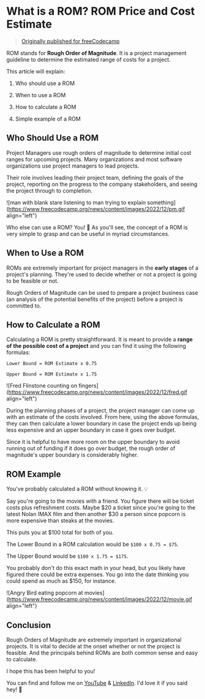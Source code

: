 # What is a ROM? ROM Price and Cost Estimate

> [Originally published for freeCodecamp](https://www.freecodecamp.org/news/what-is-a-rom-price-and-cost-estimate-2/)

ROM stands for **Rough Order of Magnitude**. It is a project management guideline to determine the estimated range of costs for a project.

This article will explain:

1. Who should use a ROM
    
2. When to use a ROM
    
3. How to calculate a ROM
    
4. Simple example of a ROM
    

## **Who Should Use a ROM**

Project Managers use rough orders of magnitude to determine initial cost ranges for upcoming projects. Many organizations and most software organizations use project managers to lead projects.

Their role involves leading their project team, defining the goals of the project, reporting on the progress to the company stakeholders, and seeing the project through to completion.

![man with blank stare listening to man trying to explain something](https://www.freecodecamp.org/news/content/images/2022/12/pm.gif align="left")

Who else can use a ROM? You! 👊 As you'll see, the concept of a ROM is very simple to grasp and can be useful in myriad circumstances.

## **When to Use a ROM**

ROMs are extremely important for project managers in the **early stages** of a project's planning. They're used to decide whether or not a project is going to be feasible or not.

Rough Orders of Magnitude can be used to prepare a project business case (an analysis of the potential benefits of the project) before a project is committed to.

## **How to Calculate a ROM**

Calculating a ROM is pretty straightforward. It is meant to provide a **range of the possible cost of a project** and you can find it using the following formulas:

`Lower Bound = ROM Estimate x 0.75`

`Upper Bound = ROM Estimate x 1.75`

![Fred Flinstone counting on fingers](https://www.freecodecamp.org/news/content/images/2022/12/fred.gif align="left")

During the planning phases of a project, the project manager can come up with an estimate of the costs involved. From here, using the above formulas, they can then calculate a lower boundary in case the project ends up being less expensive and an upper boundary in case it goes over budget.

Since it is helpful to have more room on the upper boundary to avoid running out of funding if it does go over budget, the rough order of magnitude's upper boundary is considerably higher.

## **ROM Example**

You've probably calculated a ROM without knowing it. 💡

Say you're going to the movies with a friend. You figure there will be ticket costs plus refreshment costs. Maybe $20 a ticket since you're going to the latest Nolan IMAX film and then another $30 a person since popcorn is more expensive than steaks at the movies.

This puts you at $100 total for both of you.

The Lower Bound in a ROM calculation would be `$100 x 0.75 = $75`.

The Upper Bound would be `$100 x 1.75 = $175`.

You probably don't do this exact math in your head, but you likely have figured there could be extra expenses. You go into the date thinking you could spend as much as $150, for instance.

![Angry Bird eating popcorn at movies](https://www.freecodecamp.org/news/content/images/2022/12/movie.gif align="left")

## **Conclusion**

Rough Orders of Magnitude are extremely important in organizational projects. It is vital to decide at the onset whether or not the project is feasible. And the principals behind ROMs are both common sense and easy to calculate.

I hope this has been helpful to you!

You can find and follow me on [YouTube](https://www.youtube.com/@eamonncottrell) & [LinkedIn](https://www.linkedin.com/in/eamonncottrell/). I'd love it if you said hey! 👋